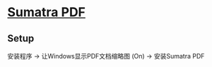 # [Sumatra PDF](https://www.sumatrapdfreader.org/free-pdf-reader.html)

## Setup

安装程序 → 让Windows显示PDF文档缩略图 (On) → 安装Sumatra PDF